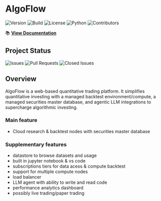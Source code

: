 # AlgoFlow

![Version](https://img.shields.io/github/v/tag/algoflow-quant/algoflow)
![Build](https://github.com/algoflow-quant/algoflow/actions/workflows/commitlint.yml/badge.svg)
![License](https://img.shields.io/badge/license-Proprietary-red)
![Python](https://img.shields.io/badge/python-3.9+-blue)
![Contributors](https://img.shields.io/github/contributors/algoflow-quant/algoflow)

📚 **[View Documentation](https://algoflow-quant.github.io/algoflow)**

## Project Status

![Issues](https://img.shields.io/github/issues/algoflow-quant/AlgoFlow)
![Pull Requests](https://img.shields.io/github/issues-pr/algoflow-quant/AlgoFlow)
![Closed Issues](https://img.shields.io/github/issues-closed/algoflow-quant/AlgoFlow)

## Overview

AlgoFlow is a web-based quantitative trading platform. It simplifies quantitative investing with a managed backtest environment/compute, a managed securities master database, and agentic LLM integrations to supercharge algorithmic investing. 

### Main feature
- Cloud research & backtest nodes with securities master database

### Supplementary features
- datastore to browse datasets and usage
- built in jupyter notebook & vs code
- subscriptions tiers for data acess & compute backtest
- support for multiple compute nodes
- load balancer
- LLM agent with ability to write and read code
- performance analytics dashboard
- possibly live trading/paper trading
